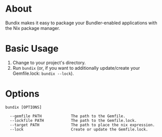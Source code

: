 # About

Bundix makes it easy to package your Bundler-enabled applications with the Nix
package manager.

# Basic Usage

1. Change to your project's directory.
2. Run `bundix` (or, if you want to additionally update/create your Gemfile.lock: `bundix --lock`).

# Options

    bundix [OPTIONS]
    
      --gemfile PATH             The path to the Gemfile.
      --lockfile PATH            The path to the Gemfile.lock.
      --target PATH              The path to place the nix expression.
      --lock                     Create or update the Gemfile.lock.
